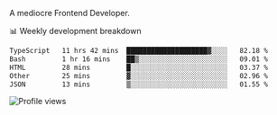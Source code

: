 A mediocre Frontend Developer.

📊 Weekly development breakdown
<!--START_SECTION:waka-->

```txt
TypeScript   11 hrs 42 mins  ████████████████████▓░░░░   82.18 %
Bash         1 hr 16 mins    ██▒░░░░░░░░░░░░░░░░░░░░░░   09.01 %
HTML         28 mins         █░░░░░░░░░░░░░░░░░░░░░░░░   03.37 %
Other        25 mins         ▓░░░░░░░░░░░░░░░░░░░░░░░░   02.96 %
JSON         13 mins         ▒░░░░░░░░░░░░░░░░░░░░░░░░   01.55 %
```

<!--END_SECTION:waka-->

<img src="https://gpvc.arturio.dev/iqbalfasri" alt="Profile views"/>
